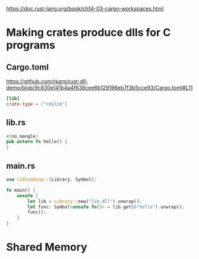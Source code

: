 https://doc.rust-lang.org/book/ch14-03-cargo-workspaces.html

# Making crates produce dlls for C programs
## Cargo.toml
https://github.com/rkarp/rust-dll-demo/blob/9c830e141b4a4f638cee6b129196eb7f3b5cce93/Cargo.toml#L11
```toml
[lib]
crate-type = ["cdylib"]
```

## lib.rs
```rust
#[no_mangle]
pub extern fn hello() {
}
```

## main.rs
```rust
use libloading::{Library, Symbol};

fn main() {
    unsafe {
        let lib = Library::new("lib.dll").unwrap();
        let func: Symbol<unsafe fn()> = lib.get(b"hello").unwrap();
        func();
    }
}
```

# Shared Memory
